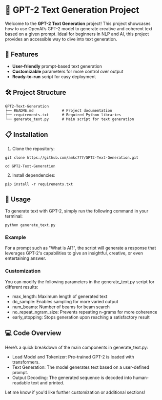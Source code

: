 # 🚀 GPT-2 Text Generation Project

Welcome to the **GPT-2 Text Generation** project! This project showcases how to use OpenAI’s GPT-2 model to generate creative and coherent text based on a given prompt. Ideal for beginners in NLP and AI, this project provides an accessible way to dive into text generation.

## 🌟 Features

- **User-friendly** prompt-based text generation
- **Customizable** parameters for more control over output
- **Ready-to-run** script for easy deployment

## 🛠️ Project Structure

```plaintext
GPT2-Text-Generation
├── README.md             # Project documentation
├── requirements.txt      # Required Python libraries
└── generate_text.py      # Main script for text generation
```
## 📋 Installation
1. Clone the repository:

```plaintext 
git clone https://github.com/amkc777/GPT2-Text-Generation.git
```

```plaintext
cd GPT2-Text-Generation
```
2. Install dependencies:

```plaintext
pip install -r requirements.txt
```

## 🚀 Usage
To generate text with GPT-2, simply run the following command in your terminal:

```plaintext
python generate_text.py
```

### Example
For a prompt such as "What is AI?", the script will generate a response that leverages GPT-2's capabilities to give an insightful, creative, or even entertaining answer.

### Customization
You can modify the following parameters in the generate_text.py script for different results:

- max_length: Maximum length of generated text
- do_sample: Enables sampling for more varied output
- num_beams: Number of beams for beam search
- no_repeat_ngram_size: Prevents repeating n-grams for more coherence
- early_stopping: Stops generation upon reaching a satisfactory result

## 💻 Code Overview

Here’s a quick breakdown of the main components in generate_text.py:

- Load Model and Tokenizer: Pre-trained GPT-2 is loaded with transformers.
- Text Generation: The model generates text based on a user-defined prompt.
- Output Decoding: The generated sequence is decoded into human-readable text and printed.


Let me know if you'd like further customization or additional sections!
